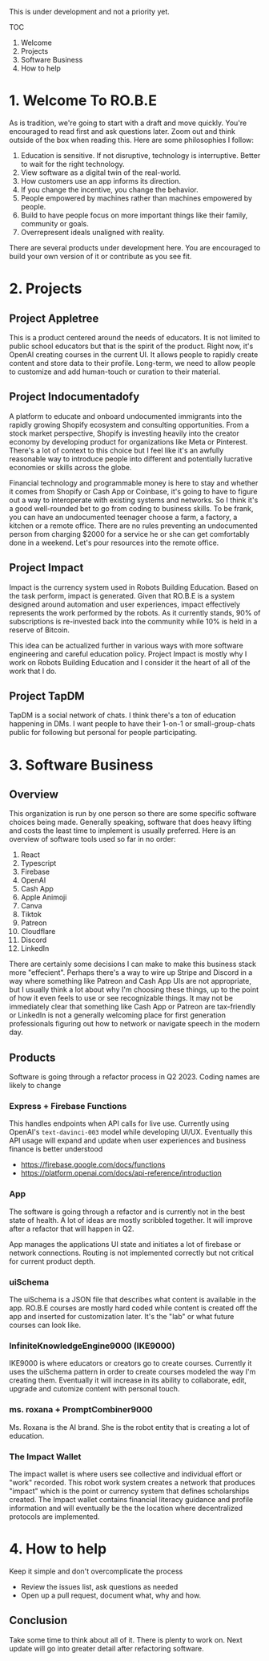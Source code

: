This is under development and not a priority yet.

TOC


1. Welcome
2. Projects
3. Software Business
4. How to help



# 1. Welcome To RO.B.E
As is tradition, we're going to start with a draft and move quickly. 
You're encouraged to read first and ask questions later. Zoom out and think outside of the box when reading this.
Here are some philosophies I follow:

1. Education is sensitive. If not disruptive, technology is interruptive. Better to wait for the right technology.
2. View software as a digital twin of the real-world.
3. How customers use an app informs its direction.
4. If you change the incentive, you change the behavior.
5. People empowered by machines rather than machines empowered by people.
6. Build to have people focus on more important things like their family, community or goals.
7. Overrepresent ideals unaligned with reality. 


There are several products under development here. You are encouraged to build your own version of it or contribute as you see fit.

# 2. Projects

## Project Appletree
This is a product centered around the needs of educators. It is not limited to public school educators but that is the spirit of the product. Right now, it's OpenAI creating courses in the current UI. It allows people to rapidly create content and store data to their profile. Long-term, we need to allow people to customize and add human-touch or curation to their material.


## Project Indocumentadofy
A platform to educate and onboard undocumented immigrants into the rapidly growing Shopify ecosystem and consulting opportunities. From a stock market perspective, Shopify is investing heavily into the creator economy by developing product for organizations like Meta or Pinterest. There's a lot of context to this choice but I feel like it's an awfully reasonable way to introduce people into different and potentially lucrative economies or skills across the globe.

Financial technology and programmable money is here to stay and whether it comes from Shopify or Cash App or Coinbase, it's going to have to figure out a way to interoperate with existing systems and networks. So I think it's a good well-rounded bet to go from coding to business skills. To be frank, you can have an undocumented teenager choose a farm, a factory, a kitchen or a remote office. There are no rules preventing an undocumented person from charging $2000 for a service he or she can get comfortably done in a weekend. Let's pour resources into the remote office.


## Project Impact 
Impact is the currency system used in Robots Building Education. Based on the task perform, impact is generated. Given that RO.B.E is a system designed around automation and user experiences, impact effectively represents the work performed by the robots. As it currently stands, 90% of subscriptions is re-invested back into the community while 10% is held in a reserve of Bitcoin.

This idea can be actualized further in various ways with more software engineering and careful education policy. Project Impact is mostly why I work on Robots Building Education and I consider it the heart of all of the work that I do. 

## Project TapDM

TapDM is a social network of chats. I think there's a ton of education happening in DMs. I want people to have their 1-on-1 or small-group-chats public for following but personal for people participating.


# 3. Software Business

## Overview
This organization is run by one person so there are some specific software choices being made. Generally speaking, software that does heavy lifting and costs the least time to implement is usually preferred. Here is an overview of software tools used so far in no order:

1. React
2. Typescript
3. Firebase
4. OpenAI
5. Cash App 
6. Apple Animoji
7. Canva
8. Tiktok
9. Patreon
10. Cloudflare
11. Discord
12. LinkedIn

There are certainly some decisions I can make to make this business stack more "effecient". Perhaps there's a way to wire up Stripe and Discord in a way where something like Patreon and Cash App UIs are not appropriate, but I usually think a lot about why I'm choosing these things, up to the point of how it even feels to use or see recognizable things. It may not be immediately clear that something like Cash App or Patreon are tax-friendly or LinkedIn is not a generally welcoming place for first generation professionals figuring out how to network or navigate speech in the modern day.


## Products
Software is going through a refactor process in Q2 2023. Coding names are likely to change

### Express + Firebase Functions
This handles endpoints when API calls for live use. Currently using OpenAI's `text-davinci-003` model while developing UI/UX. Eventually this API usage will expand and update when user experiences and business finance is better understood

- https://firebase.google.com/docs/functions
- https://platform.openai.com/docs/api-reference/introduction

### App
The software is going through a refactor and is currently not in the best state of health. A lot of ideas are mostly scribbled together. It will improve after a refactor that will happen in Q2.

App manages the applications UI state and initiates a lot of firebase or network connections. Routing is not implemented correctly but not critical for current product depth.

### uiSchema
The uiSchema is a JSON file that describes what content is available in the app. RO.B.E courses are mostly hard coded while content is created off the app and inserted for customization later. It's the "lab" or what future courses can look like.

### InfiniteKnowledgeEngine9000 (IKE9000)
IKE9000 is where educators or creators go to create courses. Currently it uses the uiSchema pattern in order to create courses modeled the way I'm creating them. Eventually it will increase in its ability to collaborate, edit, upgrade and cutomize content with personal touch.

### ms. roxana + PromptCombiner9000
Ms. Roxana is the AI brand. She is the robot entity that is creating a lot of education.

### The Impact Wallet
The impact wallet is where users see collective and individual effort or "work" recorded. This robot work system creates a network that produces "impact" which is the point or currency system that defines scholarships created. The Impact wallet contains financial literacy guidance and profile information and will eventually be the the location where decentralized protocols are implemented. 


# 4. How to help
Keep it simple and don't overcomplicate the process

- Review the issues list, ask questions as needed
- Open up a pull request, document what, why and how.

## Conclusion

Take some time to think about all of it. There is plenty to work on. Next update will go into greater detail after refactoring software.




<!--
**RobotsBuildingEducation/RobotsBuildingEducation** is a ✨ _special_ ✨ repository because its `README.md` (this file) appears on your GitHub profile.

Here are some ideas to get you started:

- 🔭 I’m currently working on ...
- 🌱 I’m currently learning ...
- 👯 I’m looking to collaborate on ...
- 🤔 I’m looking for help with ...
- 💬 Ask me about ...
- 📫 How to reach me: ...
- 😄 Pronouns: ...
- ⚡ Fun fact: ...
-->

